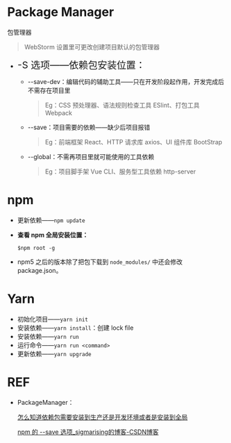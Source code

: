# Package Manager

包管理器



> WebStorm 设置里可更改创建项目默认的包管理器



+ <span style="font-size:22px">-S 选项——依赖包安装位置：</span>

    + --save-dev：编辑代码的辅助工具——只在开发阶段起作用，开发完成后不需存在项目里

        > Eg：CSS 预处理器、语法规则检查工具 ESlint、打包工具  Webpack

    + --save：项目需要的依赖——缺少后项目报错

        > Eg：前端框架 React、HTTP 请求库 axios、UI 组件库 BootStrap

    + --global：不需再项目里就可能使用的工具依赖

        > Eg：项目脚手架 Vue CLI、服务型工具依赖 http-server



# npm

+ 更新依赖——`npm update`

+ **查看 npm 全局安装位置：**

    ```shell
    $npm root -g
    ```
+ npm5 之后的版本除了把包下载到 `node_modules/` 中还会修改 package.json。

# Yarn

+ 初始化项目——`yarn init`
+ 安装依赖——`yarn install`：创建 lock file
+ 安装依赖——`yarn run`
+ 运行命令——`yarn run <command>`
+ 更新依赖——`yarn upgrade`




# REF

+ PackageManager：

    [怎么知道依赖包需要安装到生产还是开发环境或者是安装到全局](https://yogwang.site/2019/nodejs-npm-save-dev-global/)
    
    [npm 的 --save 选项_sigmarising的博客-CSDN博客](https://blog.csdn.net/sigmarising/article/details/88532197?spm=1001.2101.3001.6661.1&utm_medium=distribute.pc_relevant_t0.none-task-blog-2%7Edefault%7ECTRLIST%7ERate-1.pc_relevant_paycolumn_v3&depth_1-utm_source=distribute.pc_relevant_t0.none-task-blog-2%7Edefault%7ECTRLIST%7ERate-1.pc_relevant_paycolumn_v3&utm_relevant_index=1)
